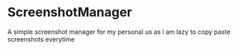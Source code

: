 # ScreenshotManager
A simple screenshot manager for my personal us as i am lazy to copy paste screenshots everytime
